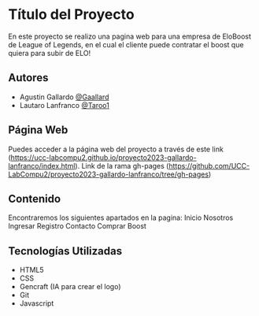 # Título del Proyecto

En este proyecto se realizo una pagina web para una empresa de EloBoost de League of Legends, en el cual el cliente puede contratar el boost que quiera para subir de ELO!

## Autores

- Agustin Gallardo [@Gaallard](https://github.com/Gaallard)
- Lautaro Lanfranco [@Taroo1](https://github.com/Taroo1)

## Página Web

Puedes acceder a la página web del proyecto a través de este link (https://ucc-labcompu2.github.io/proyecto2023-gallardo-lanfranco/index.html).
Link de la rama gh-pages (https://github.com/UCC-LabCompu2/proyecto2023-gallardo-lanfranco/tree/gh-pages)

## Contenido

Encontraremos los siguientes apartados en la pagina:
        Inicio
        Nosotros
        Ingresar
        Registro
        Contacto
        Comprar Boost

## Tecnologías Utilizadas

- HTML5
- CSS
- Gencraft (IA para crear el logo)
- Git
- Javascript
